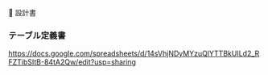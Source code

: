 📄 設計書

### テーブル定義書

https://docs.google.com/spreadsheets/d/14sVhjNDyMYzuQlYTTBkUILd2_RFZTibSItB-84tA2Qw/edit?usp=sharing
